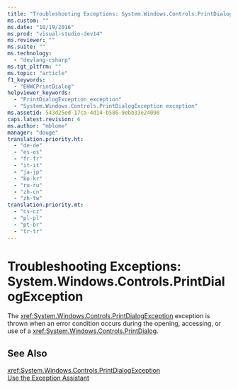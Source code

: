 ```yaml
---
title: "Troubleshooting Exceptions: System.Windows.Controls.PrintDialogException | hehe"
ms.custom: ""
ms.date: "10/19/2016"
ms.prod: "visual-studio-dev14"
ms.reviewer: ""
ms.suite: ""
ms.technology: 
  - "devlang-csharp"
ms.tgt_pltfrm: ""
ms.topic: "article"
f1_keywords: 
  - "EHWCPrintDialog"
helpviewer_keywords: 
  - "PrintDialogException exception"
  - "System.Windows.Controls.PrintDialogException exception"
ms.assetid: 543d25ed-17ca-4d14-b586-9ebb33e24090
caps.latest.revision: 6
ms.author: "mblome"
manager: "douge"
translation.priority.ht: 
  - "de-de"
  - "es-es"
  - "fr-fr"
  - "it-it"
  - "ja-jp"
  - "ko-kr"
  - "ru-ru"
  - "zh-cn"
  - "zh-tw"
translation.priority.mt: 
  - "cs-cz"
  - "pl-pl"
  - "pt-br"
  - "tr-tr"
---
```

# Troubleshooting Exceptions: System.Windows.Controls.PrintDialogException
The <xref:System.Windows.Controls.PrintDialogException> exception is thrown when an error condition occurs during the opening, accessing, or use of a <xref:System.Windows.Controls.PrintDialog>.  
  
## See Also  
 <xref:System.Windows.Controls.PrintDialogException>   
 [Use the Exception Assistant](../Topic/How%20to:%20Use%20the%20Exception%20Assistant.md)